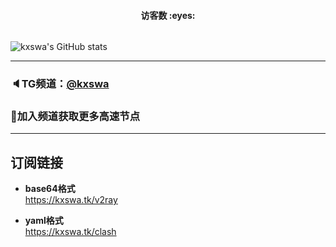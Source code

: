 <h4 align="center">访客数 :eyes:</h4>

<p align="center">
<img width=0 height=0 src="https://profile-counter.glitch.me/kxswa/count.svg" alt="Leon406:: Visitor's Count" />
</p>
  
![kxswa's GitHub stats](https://github-readme-stats.vercel.app/api?username=kxswa&show_icons=true&theme=radical)
  
***  
### 🔈TG频道：[@kxswa](https://t.me/kxswa/) 
### 🔔加入频道获取更多高速节点  
***  
## 订阅链接
- **base64格式**  
https://kxswa.tk/v2ray

- **yaml格式**  
https://kxswa.tk/clash
